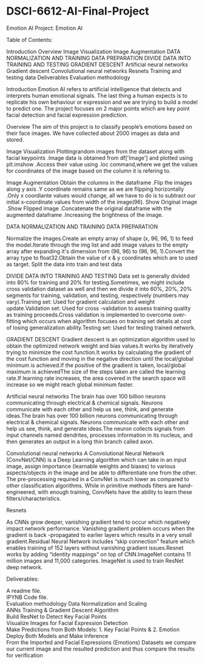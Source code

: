 # DSCI-6612-AI-Final-Project
Emotion AI
Project: Emotion AI 

Table of Contents: 

Introduction 
Overview 
Image Visualization 
Image Augmentation 
DATA NORMALIZATION AND TRAINING DATA PREPARATION 
DIVIDE DATA INTO TRAINING AND TESTING 
GRADIENT DESCENT 
Artificial neural networks 
Gradient descent 
Convolutional neural networks 
Resnets 
Training and testing data 
Deliverables 
Evaluation methodology 

 

Introduction 
Emotion AI refers to artificial intelligence that detects and interprets human emotional signals. The last thing a human expects is to replicate his own behaviour or expression and we are trying to build a model to predict one. The project focuses on 2 major points which are key point facial detection and facial expression prediction. 

 
Overview 
The aim of this project is to classify people’s emotions based on their face images. We have collected about 2000 images as  data and stored.  

Image Visualization 
Plottingrandom images from the dataset along with facial keypoints .Image data is obtained from df['Image'] and plotted using plt.imshow .Access their value using .loc command,where we get the values for  coordinates of the image based on the column it is refering to. 

 

Image Augmentation 
Obtain the columns in the dataframe .Flip the images along y axis .Y coordinate remains same as we are flipping horizontally .Only x coordiante values would change, all we have to do is to subtract our initial x-coordinate values from width of the image(96). Show Original image .Show Flipped image .Concatenate the original dataframe with the augmented dataframe .Increasing the brightness of the image. 


DATA NORMALIZATION AND TRAINING DATA PREPARATION 

 Normalize the images.Create an empty array of shape (x, 96, 96, 1) to feed the model.Iterate through the img list and add image values to the empty array after expanding it's dimension from (96, 96) to (96, 96, 1).Convert the array type to float32.Obtain the value of x & y coordinates which are to used as target. Split the data into train and test data 

 
DIVIDE DATA INTO TRAINING AND TESTING 
Data set is generally divided into 80% for training and 20% for testing.Sometimes, we might include cross validation dataset as well and then we divide it into 60%, 20%, 20% segments for training, validation, and testing, respectively (numbers may vary).Training set: Used for gradient calculation and weight update.Validation set: Used for cross -validation to assess training quality as training proceeds.Cross validation is implemented to overcome over-fitting which occurs when algorithm focuses on training set details at cost of losing generalization ability.Testing set: Used for testing trained network. 

 
 GRADIENT DESCENT 
Gradient descent is an optimization algorithm used to obtain the optimized network weight and bias values.It works by iteratively trying to minimize the cost function.It works by calculating the gradient of the cost function and moving in the negative direction until the local/global minimum is achieved.If the positive of the gradient is taken, local/global maximum is achievedThe size of the steps taken are called the learning rate.If learning rate increases, the area covered in the search space will increase so we might reach global minimum faster. 

 Artificial neural networks 
The brain has over 100 billion neurons communicating through electrical & chemical signals. Neurons communicate with each other and help us see, think, and generate ideas.The brain has over 100 billion neurons communicating through electrical & chemical signals. Neurons communicate with each other and help us see, think, and generate ideas.The neuron collects signals from input channels named dendrites, processes information in its nucleus, and then generates an output in a long thin branch called axon. 

 
Convolutional neural networks 
A Convolutional Neural Network (ConvNet/CNN) is a Deep Learning algorithm which can take in an input image, assign importance (learnable weights and biases) to various aspects/objects in the image and be able to differentiate one from the other. The pre-processing required in a ConvNet is much lower as compared to other classification algorithms. While in primitive methods filters are hand-engineered, with enough training, ConvNets have the ability to learn these filters/characteristics. 

 

 

Resnets 

As CNNs grow deeper, vanishing gradient tend to occur which negatively impact network performance. Vanishing gradient problem occurs when the gradient is back -propagated to earlier layers which results in a very small gradient.Residual Neural Network includes “skip connection” feature which enables training of 152 layers without vanishing gradient issues.Resnet works by adding “identity mappings” on top of CNN.ImageNet contains 11 million images and 11,000 categories. ImageNet is used to train ResNet deep network. 

 

Deliverables:

A readme file.  
IPYNB Code file.  
Evaluation methodology 
Data Normalization and Scaling  
ANNs Training & Gradient Descent Algorithm  
Build ResNet to Detect Key Facial Points  
Visualize Images for Facial Expression Detection  
Make Predictions from Both Models: 1. Key Facial Points & 2. Emotion  
Deploy Both Models and Make Inference  
From the Imported and Facial Expressions (Emotions) Datasets we compare our current image and the resulted prediction and thus compare the results for verification 

 

 

 

 

 

 

 

 

 

 

 

 

 

 

 

 

 

 
